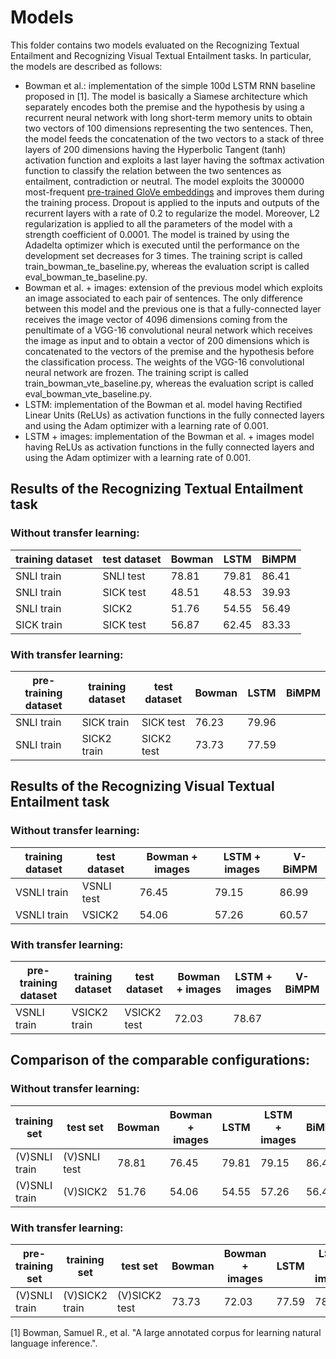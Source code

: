 # Models
This folder contains two models evaluated on the Recognizing Textual Entailment and Recognizing Visual Textual Entailment tasks. In particular, the models are described as follows:

* Bowman et al.: implementation of the simple 100d LSTM RNN baseline proposed in [1]. The model is basically a Siamese architecture which separately encodes both the premise and the hypothesis by using a recurrent neural network with long short-term memory units to obtain two vectors of 100 dimensions representing the two sentences. Then, the model feeds the concatenation of the two vectors to a stack of three layers of 200 dimensions having the Hyperbolic Tangent (tanh) activation function and exploits a last layer having the softmax activation function to classify the relation between the two sentences as entailment, contradiction or neutral. The model exploits the 300000 most-frequent [pre-trained GloVe embeddings](http://nlp.stanford.edu/data/glove.840B.300d.zip) and improves them during the training process. Dropout is applied to the inputs and outputs of the recurrent layers with a rate of 0.2 to regularize the model. Moreover, L2 regularization is applied to all the parameters of the model with a strength coefficient of 0.0001. The model is trained by using the Adadelta optimizer which is executed until the performance on the development set decreases for 3 times. The training script is called train_bowman_te_baseline.py, whereas the evaluation script is called eval_bowman_te_baseline.py.
* Bowman et al. + images: extension of the previous model which exploits an image associated to each pair of sentences. The only difference between this model and the previous one is that a fully-connected layer receives the image vector of 4096 dimensions coming from the penultimate of a VGG-16 convolutional neural network which receives the image as input and to obtain a vector of 200 dimensions which is concatenated to the vectors of the premise and the hypothesis before the classification process. The weights of the VGG-16 convolutional neural network are frozen. The training script is called train_bowman_vte_baseline.py, whereas the evaluation script is called eval_bowman_vte_baseline.py.
* LSTM: implementation of the Bowman et al. model having Rectified Linear Units (ReLUs) as activation functions in the fully connected layers and using the Adam optimizer with a learning rate of 0.001.
* LSTM + images: implementation of the Bowman et al. + images model having ReLUs as activation functions in the fully connected layers and using the Adam optimizer with a learning rate of 0.001.

## Results of the Recognizing Textual Entailment task

### Without transfer learning:

| training dataset | test dataset | Bowman | LSTM  | BiMPM |
|------------------|--------------|--------|-------|-------|
| SNLI train       | SNLI test    | 78.81  | 79.81 | 86.41 |
| SNLI train       | SICK test    | 48.51  | 48.53 | 39.93 |
| SNLI train       | SICK2        | 51.76  | 54.55 | 56.49 |
| SICK train       | SICK test    | 56.87  | 62.45 | 83.33 |

### With transfer learning:

| pre-training dataset | training dataset | test dataset | Bowman | LSTM  | BiMPM |
|----------------------|------------------|--------------|--------|-------|-------|
| SNLI train           | SICK train       | SICK test    | 76.23  | 79.96 |       |
| SNLI train           | SICK2 train      | SICK2 test   | 73.73  | 77.59 |       |

## Results of the Recognizing Visual Textual Entailment task

### Without transfer learning:

| training dataset | test dataset | Bowman + images | LSTM + images | V-BiMPM |
|------------------|--------------|-----------------|---------------|---------|
| VSNLI train      | VSNLI test   | 76.45           | 79.15         | 86.99   |
| VSNLI train      | VSICK2       | 54.06           | 57.26         | 60.57   |

### With transfer learning:

| pre-training dataset | training dataset | test dataset | Bowman + images | LSTM + images | V-BiMPM |
|----------------------|------------------|--------------|-----------------|---------------|---------|
| VSNLI train          | VSICK2 train     | VSICK2 test  | 72.03           | 78.67         |         |

## Comparison of the comparable configurations:

### Without transfer learning:

| training set  | test set     | Bowman | Bowman + images | LSTM  | LSTM + images | BiMPM | V-BiMPM |
|---------------|--------------|--------|-----------------|-------|---------------|-------|---------|
| (V)SNLI train | (V)SNLI test | 78.81  | 76.45           | 79.81 | 79.15         | 86.41 | 86.99   |
| (V)SNLI train | (V)SICK2     | 51.76  | 54.06           | 54.55 | 57.26         | 56.49 | 60.57   |

### With transfer learning:

| pre-training set | training set   | test set      | Bowman | Bowman + images | LSTM  | LSTM + images | BiMPM | V-BiMPM |
|------------------|----------------|---------------|--------|-----------------|-------|---------------|-------|---------|
| (V)SNLI train    | (V)SICK2 train | (V)SICK2 test | 73.73  | 72.03           | 77.59 | 78.67         |       |         |

[1] Bowman, Samuel R., et al. "A large annotated corpus for learning natural language inference.".
